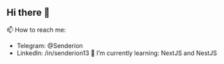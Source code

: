 ## Hi there 👋
📫 How to reach me:
  - Telegram: @Senderion
  - LinkedIn: /in/senderion13
🌱 I’m currently learning: NextJS and NestJS
<!--
**Senderion13/Senderion13** is a ✨ _special_ ✨ repository because its `README.md` (this file) appears on your GitHub profile.

Here are some ideas to get you started:

- 🔭 I’m currently working on ...
- 🌱 I’m currently learning ...
- 👯 I’m looking to collaborate on ...
- 🤔 I’m looking for help with ...
- 💬 Ask me about ...
- 📫 How to reach me: ...
- 😄 Pronouns: ...
- ⚡ Fun fact: ...
-->
